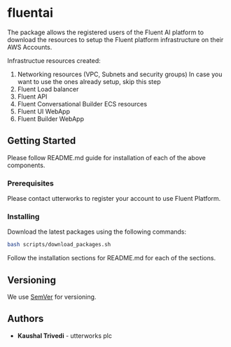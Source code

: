 # fluentai

The package allows the registered users of the Fluent AI platform to download the resources to setup the Fluent platform infrastructure on their AWS Accounts.

Infrastructue resources created:

1. Networking resources (VPC, Subnets and security groups) In case you want to use the ones already setup, skip this step
2. Fluent Load balancer
3. Fluent API 
4. Fluent Conversational Builder ECS resources
5. Fluent UI WebApp
6. Fluent Builder WebApp

## Getting Started

Please follow README.md guide for installation of each of the above components.

### Prerequisites

Please contact utterworks to register your account to use Fluent Platform.

### Installing

Download the latest packages using the following commands:

```bash
bash scripts/download_packages.sh
```

Follow the installation sections for README.md for each of the sections.



## Versioning

We use [SemVer](http://semver.org/) for versioning.

## Authors

- **Kaushal Trivedi** - utterworks plc

